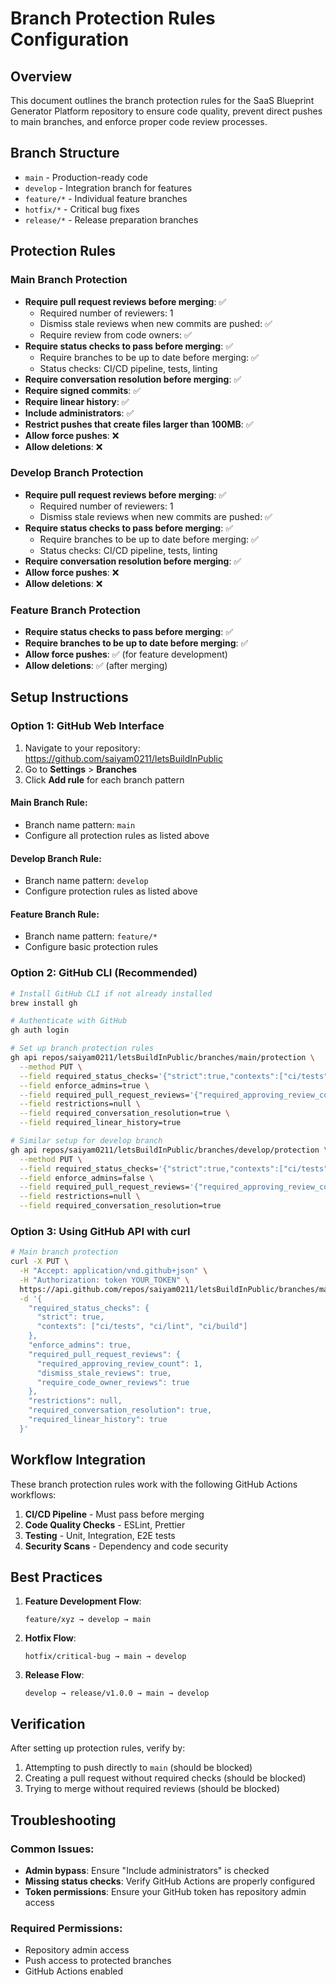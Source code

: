 # Branch Protection Rules Configuration

## Overview
This document outlines the branch protection rules for the SaaS Blueprint Generator Platform repository to ensure code quality, prevent direct pushes to main branches, and enforce proper code review processes.

## Branch Structure
- `main` - Production-ready code
- `develop` - Integration branch for features
- `feature/*` - Individual feature branches
- `hotfix/*` - Critical bug fixes
- `release/*` - Release preparation branches

## Protection Rules

### Main Branch Protection
- **Require pull request reviews before merging**: ✅
  - Required number of reviewers: 1
  - Dismiss stale reviews when new commits are pushed: ✅
  - Require review from code owners: ✅
- **Require status checks to pass before merging**: ✅
  - Require branches to be up to date before merging: ✅
  - Status checks: CI/CD pipeline, tests, linting
- **Require conversation resolution before merging**: ✅
- **Require signed commits**: ✅
- **Require linear history**: ✅
- **Include administrators**: ✅
- **Restrict pushes that create files larger than 100MB**: ✅
- **Allow force pushes**: ❌
- **Allow deletions**: ❌

### Develop Branch Protection
- **Require pull request reviews before merging**: ✅
  - Required number of reviewers: 1
  - Dismiss stale reviews when new commits are pushed: ✅
- **Require status checks to pass before merging**: ✅
  - Require branches to be up to date before merging: ✅
  - Status checks: CI/CD pipeline, tests, linting
- **Require conversation resolution before merging**: ✅
- **Allow force pushes**: ❌
- **Allow deletions**: ❌

### Feature Branch Protection
- **Require status checks to pass before merging**: ✅
- **Require branches to be up to date before merging**: ✅
- **Allow force pushes**: ✅ (for feature development)
- **Allow deletions**: ✅ (after merging)

## Setup Instructions

### Option 1: GitHub Web Interface

1. Navigate to your repository: https://github.com/saiyam0211/letsBuildInPublic
2. Go to **Settings** > **Branches**
3. Click **Add rule** for each branch pattern

#### Main Branch Rule:
- Branch name pattern: `main`
- Configure all protection rules as listed above

#### Develop Branch Rule:
- Branch name pattern: `develop`
- Configure protection rules as listed above

#### Feature Branch Rule:
- Branch name pattern: `feature/*`
- Configure basic protection rules

### Option 2: GitHub CLI (Recommended)

```bash
# Install GitHub CLI if not already installed
brew install gh

# Authenticate with GitHub
gh auth login

# Set up branch protection rules
gh api repos/saiyam0211/letsBuildInPublic/branches/main/protection \
  --method PUT \
  --field required_status_checks='{"strict":true,"contexts":["ci/tests","ci/lint","ci/build"]}' \
  --field enforce_admins=true \
  --field required_pull_request_reviews='{"required_approving_review_count":1,"dismiss_stale_reviews":true,"require_code_owner_reviews":true}' \
  --field restrictions=null \
  --field required_conversation_resolution=true \
  --field required_linear_history=true

# Similar setup for develop branch
gh api repos/saiyam0211/letsBuildInPublic/branches/develop/protection \
  --method PUT \
  --field required_status_checks='{"strict":true,"contexts":["ci/tests","ci/lint","ci/build"]}' \
  --field enforce_admins=false \
  --field required_pull_request_reviews='{"required_approving_review_count":1,"dismiss_stale_reviews":true}' \
  --field restrictions=null \
  --field required_conversation_resolution=true
```

### Option 3: Using GitHub API with curl

```bash
# Main branch protection
curl -X PUT \
  -H "Accept: application/vnd.github+json" \
  -H "Authorization: token YOUR_TOKEN" \
  https://api.github.com/repos/saiyam0211/letsBuildInPublic/branches/main/protection \
  -d '{
    "required_status_checks": {
      "strict": true,
      "contexts": ["ci/tests", "ci/lint", "ci/build"]
    },
    "enforce_admins": true,
    "required_pull_request_reviews": {
      "required_approving_review_count": 1,
      "dismiss_stale_reviews": true,
      "require_code_owner_reviews": true
    },
    "restrictions": null,
    "required_conversation_resolution": true,
    "required_linear_history": true
  }'
```

## Workflow Integration

These branch protection rules work with the following GitHub Actions workflows:

1. **CI/CD Pipeline** - Must pass before merging
2. **Code Quality Checks** - ESLint, Prettier
3. **Testing** - Unit, Integration, E2E tests
4. **Security Scans** - Dependency and code security

## Best Practices

1. **Feature Development Flow**:
   ```
   feature/xyz → develop → main
   ```

2. **Hotfix Flow**:
   ```
   hotfix/critical-bug → main → develop
   ```

3. **Release Flow**:
   ```
   develop → release/v1.0.0 → main → develop
   ```

## Verification

After setting up protection rules, verify by:

1. Attempting to push directly to `main` (should be blocked)
2. Creating a pull request without required checks (should be blocked)
3. Trying to merge without required reviews (should be blocked)

## Troubleshooting

### Common Issues:
- **Admin bypass**: Ensure "Include administrators" is checked
- **Missing status checks**: Verify GitHub Actions are properly configured
- **Token permissions**: Ensure your GitHub token has repository admin access

### Required Permissions:
- Repository admin access
- Push access to protected branches
- GitHub Actions enabled 